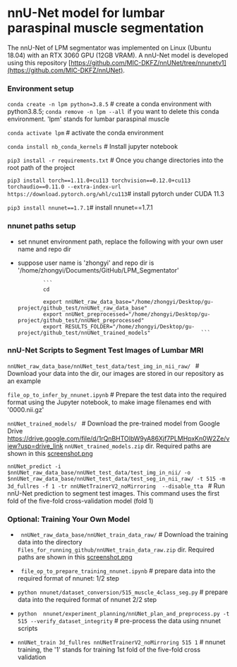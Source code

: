 # nnU-Net model for lumbar paraspinal muscle segmentation

The nnU-Net of LPM segmentator was implemented on Linux (Ubuntu 18.04) with an RTX 3060 GPU (12GB VRAM). A nnU-Net model is developed using this repository [https://github.com/MIC-DKFZ/nnUNet/tree/nnunetv1](https://github.com/MIC-DKFZ/nnUNet). 

### Environment setup

```conda create -n lpm python=3.8.5``` # create a conda environment with python3.8.5; ```conda remove -n lpm --all ```if you want to delete this conda environment. 'lpm' stands for lumbar paraspinal muscle

```conda activate lpm```  # activate the conda environment

```conda install nb_conda_kernels```  # Install jupyter notebook

```pip3 install -r requirements.txt``` # Once you change directories into the root path of the project

 ```pip3 install torch==1.11.0+cu113 torchvision==0.12.0+cu113 torchaudio==0.11.0 --extra-index-url https://download.pytorch.org/whl/cu113```# install pytorch under CUDA 11.3
 
 ```pip3 install nnunet==1.7.1```# install nnunet==1.7.1
 
 ### nnunet paths setup 
 
 -  set nnunet environment path, replace the following with your own user name and repo dir
 -  suppose user name is 'zhongyi' and repo dir is '/home/zhongyi/Documents/GitHub/LPM_Segmentator'

                ```
                cd    
                       
                export nnUNet_raw_data_base="/home/zhongyi/Desktop/gu-project/github_test/nnUNet_raw_data_base"
                export nnUNet_preprocessed="/home/zhongyi/Desktop/gu-project/github_test/nnUNet_preprocessed"
                export RESULTS_FOLDER="/home/zhongyi/Desktop/gu-project/github_test/nnUNet_trained_models"                ```                
 
 ### nnU-Net Scripts to Segment Test Images of Lumbar MRI
 
 ```nnUNet_raw_data_base/nnUNet_test_data/test_img_in_nii_raw/ ``` # Download your data into the dir, our images are stored in our repository as an example
 
 ```file_op_to_infer_by_nnunet.ipynb```  # Prepare the test data into the required format using the Jupyter notebook, to make image filenames end with '0000.nii.gz'
 
  ```nnUNet_trained_models/ ``` #  Download the pre-trained model from Google Drive https://drive.google.com/file/d/1rQnBHTOlbW9yA86Xjf7PLMHpxKn0W2Ze/view?usp=drive_link ```nnUNet_trained_models.zip``` dir.  Required paths are shown in this [screenshot.png](File_paths_of_trained_models.png)
   
 ```nnUNet_predict -i $nnUNet_raw_data_base/nnUNet_test_data/test_img_in_nii/ -o  $nnUNet_raw_data_base/nnUNet_test_data/test_seg_in_nii_raw/ -t 515 -m 3d_fullres -f 1 -tr nnUNetTrainerV2_noMirroring  --disable_tta ```  # Run nnU-Net prediction to segment test images. This command uses the first fold of the five-fold cross-validation model (fold 1)
  

### Optional: Training Your Own Model

-  ```  nnUNet_raw_data_base/nnUNet_train_data_raw/ ``` # Download the training data into the directory  ```Files_for_running_github/nnUNet_train_data_raw.zip``` dir. Required paths are shown in this [screenshot.png](Images_paths_for_training.png)

-  ``` file_op_to_prepare_training_nnunet.ipynb```  #  prepare data into the required format of nnunet: 1/2 step

-   ```python nnunet/dataset_conversion/515_muscle_4class_seg.py```   #   prepare data into the required format of nnunet 2/2 step

-   ```python  nnunet/experiment_planning/nnUNet_plan_and_preprocess.py -t 515 --verify_dataset_integrity```    # pre-process the data using nnunet scripts
             
-   ```nnUNet_train 3d_fullres nnUNetTrainerV2_noMirroring 515 1```  # nnunet training, the '1' stands for training 1st fold of the five-fold cross validation


